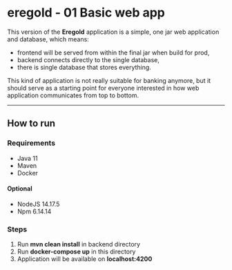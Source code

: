 # eregold - 01 Basic web app

This version of the **Eregold** application is a simple, one jar web application and database, which means:

- frontend will be served from within the final jar when build for prod,
- backend connects directly to the single database,
- there is single database that stores everything.

This kind of application is not really suitable for banking anymore, but it should serve as a starting point for
everyone interested in how web application communicates from top to bottom.

---
## How to run
### Requirements
- Java 11
- Maven
- Docker
#### Optional  
- NodeJS 14.17.5
- Npm 6.14.14

### Steps
1. Run **mvn clean install** in backend directory
2. Run **docker-compose up** in this directory
3. Application will be available on **localhost:4200**